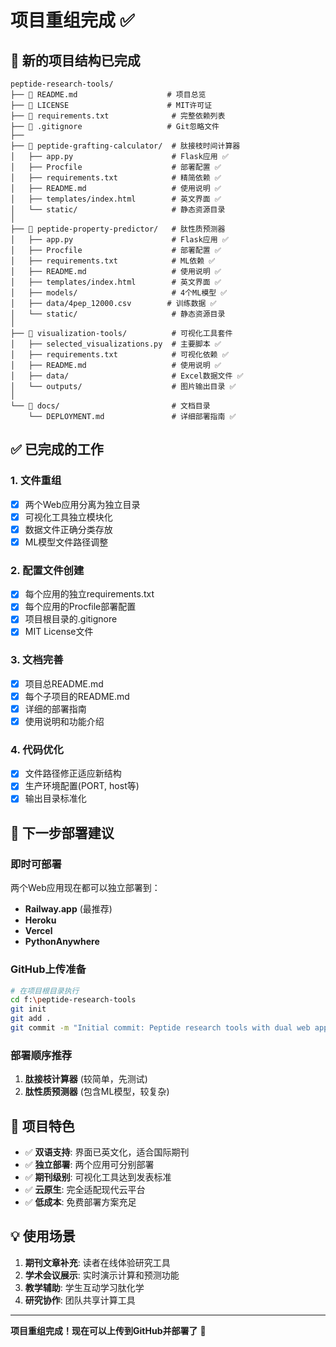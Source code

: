 # 项目重组完成 ✅

## 📁 新的项目结构已完成

```
peptide-research-tools/
├── 📄 README.md                    # 项目总览
├── 📄 LICENSE                      # MIT许可证
├── 📄 requirements.txt              # 完整依赖列表
├── 📄 .gitignore                   # Git忽略文件
├── 
├── 📁 peptide-grafting-calculator/  # 肽接枝时间计算器
│   ├── app.py                      # Flask应用 ✅
│   ├── Procfile                    # 部署配置 ✅
│   ├── requirements.txt            # 精简依赖 ✅
│   ├── README.md                   # 使用说明 ✅
│   ├── templates/index.html        # 英文界面 ✅
│   └── static/                     # 静态资源目录
│
├── 📁 peptide-property-predictor/   # 肽性质预测器
│   ├── app.py                      # Flask应用 ✅
│   ├── Procfile                    # 部署配置 ✅
│   ├── requirements.txt            # ML依赖 ✅
│   ├── README.md                   # 使用说明 ✅
│   ├── templates/index.html        # 英文界面 ✅
│   ├── models/                     # 4个ML模型 ✅
│   ├── data/4pep_12000.csv        # 训练数据 ✅
│   └── static/                     # 静态资源目录
│
├── 📁 visualization-tools/          # 可视化工具套件
│   ├── selected_visualizations.py  # 主要脚本 ✅
│   ├── requirements.txt            # 可视化依赖 ✅
│   ├── README.md                   # 使用说明 ✅
│   ├── data/                       # Excel数据文件 ✅
│   └── outputs/                    # 图片输出目录 ✅
│
└── 📁 docs/                         # 文档目录
    └── DEPLOYMENT.md               # 详细部署指南 ✅
```

## ✅ 已完成的工作

### 1. 文件重组
- [x] 两个Web应用分离为独立目录
- [x] 可视化工具独立模块化
- [x] 数据文件正确分类存放
- [x] ML模型文件路径调整

### 2. 配置文件创建
- [x] 每个应用的独立requirements.txt
- [x] 每个应用的Procfile部署配置
- [x] 项目根目录的.gitignore
- [x] MIT License文件

### 3. 文档完善
- [x] 项目总README.md
- [x] 每个子项目的README.md
- [x] 详细的部署指南
- [x] 使用说明和功能介绍

### 4. 代码优化
- [x] 文件路径修正适应新结构
- [x] 生产环境配置(PORT, host等)
- [x] 输出目录标准化

## 🚀 下一步部署建议

### 即时可部署
两个Web应用现在都可以独立部署到：
- **Railway.app** (最推荐)
- **Heroku** 
- **Vercel**
- **PythonAnywhere**

### GitHub上传准备
```bash
# 在项目根目录执行
cd f:\peptide-research-tools
git init
git add .
git commit -m "Initial commit: Peptide research tools with dual web apps"
```

### 部署顺序推荐
1. **肽接枝计算器** (较简单，先测试)
2. **肽性质预测器** (包含ML模型，较复杂)

## 🎯 项目特色

- ✅ **双语支持**: 界面已英文化，适合国际期刊
- ✅ **独立部署**: 两个应用可分别部署
- ✅ **期刊级别**: 可视化工具达到发表标准
- ✅ **云原生**: 完全适配现代云平台
- ✅ **低成本**: 免费部署方案充足

## 💡 使用场景

1. **期刊文章补充**: 读者在线体验研究工具
2. **学术会议展示**: 实时演示计算和预测功能
3. **教学辅助**: 学生互动学习肽化学
4. **研究协作**: 团队共享计算工具

---

**项目重组完成！现在可以上传到GitHub并部署了** 🎉
